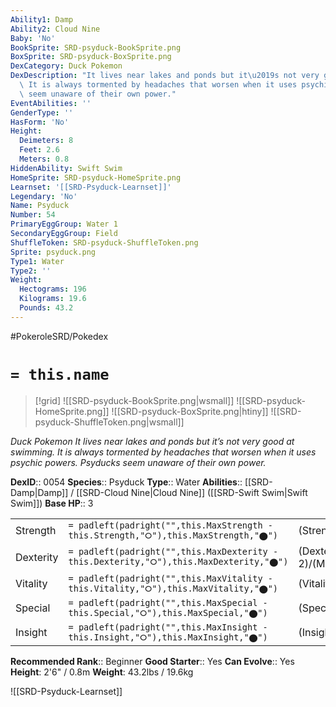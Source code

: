 ```yaml
---
Ability1: Damp
Ability2: Cloud Nine
Baby: 'No'
BookSprite: SRD-psyduck-BookSprite.png
BoxSprite: SRD-psyduck-BoxSprite.png
DexCategory: Duck Pokemon
DexDescription: "It lives near lakes and ponds but it\u2019s not very good at swimming.\
  \ It is always tormented by headaches that worsen when it uses psychic powers. Psyducks\
  \ seem unaware of their own power."
EventAbilities: ''
GenderType: ''
HasForm: 'No'
Height:
  Deimeters: 8
  Feet: 2.6
  Meters: 0.8
HiddenAbility: Swift Swim
HomeSprite: SRD-psyduck-HomeSprite.png
Learnset: '[[SRD-Psyduck-Learnset]]'
Legendary: 'No'
Name: Psyduck
Number: 54
PrimaryEggGroup: Water 1
SecondaryEggGroup: Field
ShuffleToken: SRD-psyduck-ShuffleToken.png
Sprite: psyduck.png
Type1: Water
Type2: ''
Weight:
  Hectograms: 196
  Kilograms: 19.6
  Pounds: 43.2
---
```


#PokeroleSRD/Pokedex

# `= this.name`

> [!grid]
> ![[SRD-psyduck-BookSprite.png|wsmall]]
> ![[SRD-psyduck-HomeSprite.png]]
> ![[SRD-psyduck-BoxSprite.png|htiny]]
> ![[SRD-psyduck-ShuffleToken.png|wsmall]]


*Duck Pokemon*
*It lives near lakes and ponds but it’s not very good at swimming. It is always tormented by headaches that worsen when it uses psychic powers. Psyducks seem unaware of their own power.*

**DexID**:: 0054
**Species**:: Psyduck
**Type**:: Water
**Abilities**:: [[SRD-Damp|Damp]] / [[SRD-Cloud Nine|Cloud Nine]] ([[SRD-Swift Swim|Swift Swim]])
**Base HP**:: 3

|           |                                                                                        |                                          |
| --------- | -------------------------------------------------------------------------------------- | ---------------------------------------- |
| Strength  | `= padleft(padright("",this.MaxStrength - this.Strength,"⭘"),this.MaxStrength,"⬤")`    | (Strength::2)/(MaxStrength::4)   |
| Dexterity | `= padleft(padright("",this.MaxDexterity - this.Dexterity,"⭘"),this.MaxDexterity,"⬤")` | (Dexterity:: 2)/(MaxDexterity::4) |
| Vitality  | `= padleft(padright("",this.MaxVitality - this.Vitality,"⭘"),this.MaxVitality,"⬤")`    | (Vitality::2)/(MaxVitality::4)   |
| Special   | `= padleft(padright("",this.MaxSpecial - this.Special,"⭘"),this.MaxSpecial,"⬤")`       | (Special::2)/(MaxSpecial::4)     |
| Insight   | `= padleft(padright("",this.MaxInsight - this.Insight,"⭘"),this.MaxInsight,"⬤")`       | (Insight::2)/(MaxInsight::4)     |


**Recommended Rank**:: Beginner
**Good Starter**:: Yes
**Can Evolve**:: Yes
**Height**: 2'6" / 0.8m
**Weight**: 43.2lbs / 19.6kg

![[SRD-Psyduck-Learnset]]